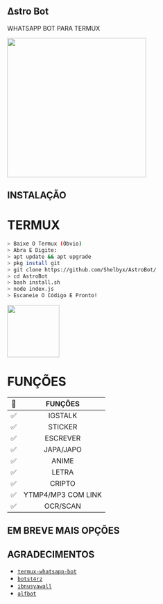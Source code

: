 ## ∆stro Bot
WHATSAPP BOT PARA TERMUX


<img src = "https://media1.tenor.com/images/3ed6ab449b5d63689c0c4890f3f9bfe5/tenor.gif?itemid=19592912" width="320">




## INSTALAÇÃO

# TERMUX
```bash
> Baixe O Termux (Óbvio)
> Abra E Digite:
> apt update && apt upgrade
> pkg install git
> git clone https://github.com/Shelbyx/AstroBot/
> cd AstroBot
> bash install.sh
> node index.js
> Escaneie O Código E Pronto!
```

<img src = "https://media1.tenor.com/images/dbf0d28a5491c34975823e0f87668721/tenor.gif?itemid=19593489" width="120">

# FUNÇÕES

| 🤖       |               FUNÇÕES     |
| :-----------: | :--------------------------------:  |
|       ✅       | IGSTALK                           |
|       ✅       | STICKER                           |
|       ✅       | ESCREVER                          |
|       ✅       | JAPA/JAPO                         |
|       ✅       | ANIME                             |
|       ✅       | LETRA                             |
|       ✅       | CRIPTO                            |
|       ✅       | YTMP4/MP3 COM LINK                            |
|       ✅       | OCR/SCAN                            |

## EM BREVE MAIS OPÇÕES




## AGRADECIMENTOS
* [`termux-whatsapp-bot`](https://github.com/fdciabdul/termux-whatsapp-bot)
* [`botst4rz`](https://github.com/Bintang73/botst4rz)
* [`ibnusyawall`](https://github.com/ibnusyawall)
* [`alfbot`](https://github.com/alfiansx/alfbot)
